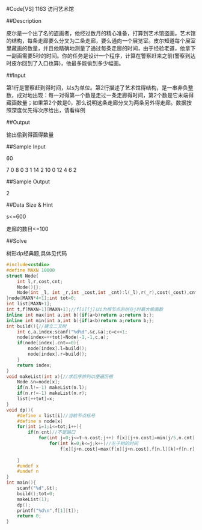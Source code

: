 #Code[VS] 1163 访问艺术馆

##Description

皮尔是一个出了名的盗画者，他经过数月的精心准备，打算到艺术馆盗画。艺术馆的结构，每条走廊要么分叉为二条走廊，要么通向一个展览室。皮尔知道每个展室里藏画的数量，并且他精确地测量了通过每条走廊的时间，由于经验老道，他拿下一副画需要5秒的时间。你的任务是设计一个程序，计算在警察赶来之前(警察到达时皮尔回到了入口也算)，他最多能偷到多少幅画。

##Input

第1行是警察赶到得时间，以s为单位。第2行描述了艺术馆得结构，是一串非负整数，成对地出现：每一对得第一个数是走过一条走廊得时间，第2个数是它末端得藏画数量；如果第2个数是0，那么说明这条走廊分叉为两条另外得走廊。数据按照深度优先得次序给出，请看样例

##Output

输出偷到得画得数量

##Sample Input

60

7 0 8 0 3 1 14 2 10 0 12 4 6 2

##Sample Output

2

##Data Size & Hint

s<=600

走廊的数目<=100

##Solve

树形dp经典题,具体见代码

```cpp
#include<cstdio>
#define MAXN 10000
struct Node{
	int l,r,cost,cnt;
	Node(){};
	Node(int _l, int _r,int _cost,int _cnt):l(_l),r(_r),cost(_cost),cnt(_cnt){};
}node[MAXN*4+1];int tot=0;
int list[MAXN+1];
int t,f[MAXN+1][MAXN+1];//f[i][j]以i为根节点的树在j时最大偷画数
inline int max(int a,int b){if(a>b)return a;return b;};
inline int min(int a,int b){if(a<b)return a;return b;};
int build(){//建立二叉树
	int c,a,index;scanf("%d%d",&c,&a);c=c<<1;
	node[index=++tot]=Node(-1,-1,c,a);
	if(node[index].cnt==0){
		node[index].l=build();
		node[index].r=build();
	}
	return index;
}
void makeList(int x){//求后序排列以便遍历根
	Node &n=node[x]; 
	if(n.l!=-1) makeList(n.l);
	if(n.r!=-1) makeList(n.r);
	list[++tot]=x;
}
void dp(){
	#define x list[i]//当前节点标号
	#define n node[x] 
	for(int i=1;i<=tot;i++){
		if(n.cnt)//不是路口
			for(int j=0;j<=t-n.cost;j++) f[x][j+n.cost]=min(j/5,n.cnt);//j时间内所能偷得画数 else //是路口 for(int j=t-n.cost;j>=0;j--)//分配时间 
				for(int k=0;k<=j;k++)//左子树的时间
					f[x][j+n.cost]=max(f[x][j+n.cost],f[n.l][k]+f[n.r][j-k]); 
			
	}
	#undef x
	#undef n
}
int main(){
	scanf("%d",&t);
	build();tot=0;
	makeList(1);
	dp();
	printf("%d\n",f[1][t]);
	return 0;
}
```